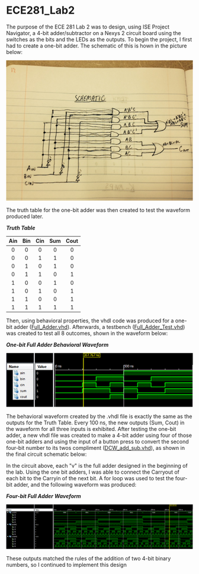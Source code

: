 ECE281_Lab2
==========

The purpose of the ECE 281 Lab 2 was to design, using ISE Project Navigator, a 4-bit adder/subtractor on a Nexys 2 circuit board using the switches as the bits and the LEDs as the outputs. To begin the project, I first had to create a one-bit adder. The schematic of this is hown in the picture below:


![](https://github.com/dustyweisner/ECE281_Lab2/blob/master/Schematic.jpg?raw=true)


The truth table for the one-bit adder was then created to test the waveform produced later.

__*Truth Table*__


|Ain|Bin|Cin|Sum|Cout|
|:--:|:--:|:--:|:--:|:--:|
|0|0|0|0|0|
|0|0|1|1|0|
|0|1|0|1|0|
|0|1|1|0|1|
|1|0|0|1|0|
|1|0|1|0|1|
|1|1|0|0|1|
|1|1|1|1|1|


Then, using behavioral properties, the vhdl code was produced for a one-bit adder ([Full_Adder.vhd](https://github.com/dustyweisner/ECE281_Lab2/blob/master/Full_Adder.vhd)). Afterwards, a testbench ([Full_Adder_Test.vhd](https://github.com/dustyweisner/ECE281_Lab2/blob/master/Full_Adder_Test.vhd)) was created to test all 8 outcomes, shown in the waveform below:

__*One-bit Full Adder Behavioral Waveform*__


![](https://github.com/dustyweisner/ECE281_Lab2/blob/master/WaveformLab2.GIF?raw=true)


The behavioral waveform created by the .vhdl file is exactly the same as the outputs for the Truth Table. Every 100 ns, the new outputs (Sum, Cout) in the waveform for all three inputs is exhibited. After testing the one-bit adder, a new vhdl file was created to make a 4-bit adder using four of those one-bit adders and using the input of a button  press to convert the second four-bit number to its twos compliment ([DCW_add_sub.vhd](https://github.com/dustyweisner/ECE281_Lab2/blob/master/DCW_add_sub.vhd)), as shown in the final circuit schematic below:



In the circuit above, each "v" is the full adder designed in the beginning of the lab. Using the one bit adders, I was able to connect the Carryout of each bit to the Carryin of the next bit. A for loop was used to test the four-bit adder, and the following waveform was produced:

__*Four-bit Full Adder Waveform*__


![](https://github.com/dustyweisner/ECE281_Lab2/blob/master/4bitWaveformLab2.GIF?raw=true)

These outputs matched the rules of the addition of two 4-bit binary numbers, so I continued to implement this design

